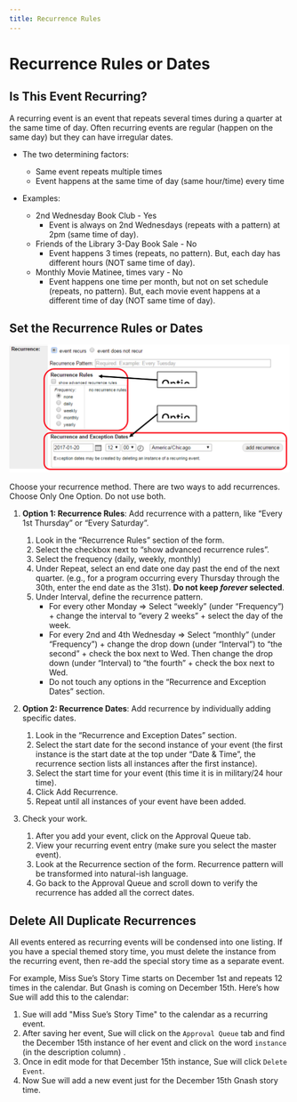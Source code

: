 ```yaml
---
title: Recurrence Rules
---
```


# Recurrence Rules or Dates

## Is This Event Recurring?

A recurring event is an event that repeats several times during a quarter at the same time of day. Often recurring events are regular (happen on the same day) but they can have irregular dates.

- The two determining factors:
    -	Same event repeats multiple times
    -	Event happens at the same time of day (same hour/time) every time

- Examples:
  -	2nd Wednesday Book Club - Yes
      -	Event is always on 2nd Wednesdays (repeats with a pattern) at 2pm (same time of day).
  -	Friends of the Library 3-Day Book Sale - No
      -	Event happens 3 times (repeats, no pattern). But, each day has different hours (NOT same time of day).
  -	Monthly Movie Matinee, times vary - No
      -	Event happens one time per month, but not on set schedule (repeats, no pattern). But, each movie event happens at a different time of day (NOT same time of day).

## Set the Recurrence Rules or Dates
![img "recurrence rules exceptions"](/docs/img/recurrence-rules-exceptions.jpg)

Choose your recurrence method. There are two ways to add recurrences. Choose Only One Option. Do not use both.

1.	**Option 1: Recurrence Rules**: Add recurrence with a pattern, like “Every 1st Thursday” or “Every Saturday”.
    1.	Look in the “Recurrence Rules” section of the form.
    1.	Select the checkbox next to “show advanced recurrence rules”.
    1.	Select the frequency (daily, weekly, monthly)
    1.	Under Repeat, select an end date one day past the end of the next quarter. (e.g., for a program occurring every Thursday through the 30th, enter the end date as the 31st). **Do not keep _forever_ selected**.
    1.	Under Interval, define the recurrence pattern.
        -	For every other Monday => Select “weekly” (under “Frequency”) + change the interval to “every 2 weeks” + select the day of the week.
        -	For every 2nd and 4th Wednesday => Select “monthly” (under “Frequency”) + change the drop down (under “Interval”) to “the second” + check the box next to Wed. Then change the drop down (under “Interval) to “the fourth” + check the box next to Wed.
        -	Do not touch any options in the “Recurrence and Exception Dates” section.

1.	**Option 2: Recurrence Dates**: Add recurrence by individually adding specific dates.
    1.	Look in the “Recurrence and Exception Dates” section.
    1.	Select the start date for the second instance of your event (the first instance is the start date at the top under “Date & Time”,  the recurrence section lists all instances after the first instance).
    1.	Select the start time for your event (this time it is in military/24 hour time).
    1.	Click Add Recurrence.
    1.	Repeat until all instances of your event have been added.

1.	Check your work.
    1.	After you add your event, click on the Approval Queue tab.
    1.	View your recurring event entry (make sure you select the master event).
    1.	Look at the Recurrence section of the form. Recurrence pattern will be transformed into natural-ish language.
    1.	Go back to the Approval Queue and scroll down to verify the recurrence has added all the correct dates.

## Delete All Duplicate Recurrences

 All events entered as recurring events will be condensed into one listing. If you have a special themed story time, you must delete the instance from the recurring event, then re-add the special story time as a separate event.

For example, Miss Sue’s Story Time starts on December 1st and repeats 12 times in the calendar. But Gnash is coming on December 15th. Here’s how Sue will add this to the calendar:

1. Sue will add "Miss Sue’s Story Time" to the calendar as a recurring event.
1. After saving her event, Sue will click on the `Approval Queue` tab and find the December 15th instance of her event and click on the word `instance` (in the description column) .
1. Once in edit mode for that December 15th instance, Sue will click `Delete Event`.
1. Now Sue will add a new event just for the December 15th Gnash story time.
